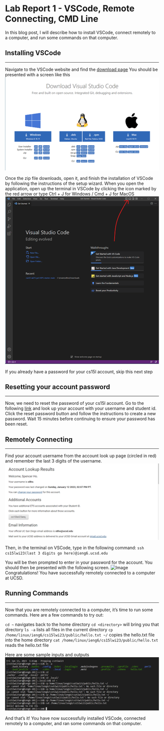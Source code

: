 

# Lab Report 1 - VSCode, Remote Connecting, CMD Line

In this blog post, I will describe how to install VSCode, connect remotely to a computer, and run some commands on that computer.

## Installing VSCode
***
Navigate to the VSCode website and find the [download page](https://code.visualstudio.com/download) You should be presented with a screen like this
![Download screen](/assets/report1/vscodedownloadpage.png)

Once the zip file downloads, open it, and finish the installation of VSCode by following the instructions of the setup wizard. When you open the application, open up the terminal in VSCode by clicking the icon marked by the red arrow or type Ctrl + J for Windows / Cmd + J for MacOS
![VSCode Open Screen](/assets/report1/vscodeopen.png)

If you already have a password for your cs15l account, skip this next step

## Resetting your account password
***
Now, we need to reset the password of your cs15l account. Go to the following [link](https://sdacs.ucsd.edu/~icc/index.php) and look up your account with your username and student id. Click the reset password button and follow the instructions to create a new password. Wait 15 minutes before continuing to ensure your password has been reset.

## Remotely Connecting
***
Find your account username from the account look up page (circled in red) and remember the last 3 digits of the username.
![Account Lookup](/assets/report1/accountlookup.png)

Then, in the terminal on VSCode, type in the following command:
`ssh cs15lwi23(last 3 digits go here)@ieng6.ucsd.edu`

You will be then prompted to enter in your password for the account. You should then be presented with the following screen.
![Image](/assets/report1/sshsucces.png)
Congratulations! You have successfully remotely connected to a computer at UCSD.

## Running Commands
***
Now that you are remotely connected to a computer, it’s time to run some commands. Here are a few commands to try out:

`cd ~` navigates back to the home directory
`cd <directory>` will bring you that directory
`ls -a` lists all files in the current directory
`cp /home/linux/ieng6/cs15lwi23/public/hello.txt ~/` copies the hello.txt file into the home directory
`cat /home/linux/ieng6/cs15lwi23/public/hello.txt` reads the hello.txt file

Here are some sample inputs and outputs
![Cmd Line Inputs/Outputs](/assets/report1/examplecmdlineoutput.png)

And that’s it! You have now successfully installed VSCode, connected remotely to a computer, and ran some commands on that computer.
